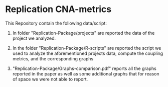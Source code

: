 # Replication CNA-metrics

This Repository contain the following data/script:

1) In folder "Replication-Package/projects" are reported the data of the project we analyzed.

2) In the folder "Replication-Package/R-scripts" are reported the script we used to analyze the
   aforementioned projects data, compute the coupling metrics, and the corresponding graphs
   
3) "Replication-Package/Graphs-comparison.pdf" reports all the graphs reported in the paper
    as well as some additional graphs that for reason of space we were not able to report. 
